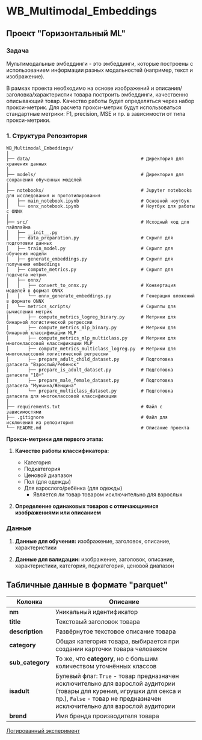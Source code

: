 # WB_Multimodal_Embeddings
## Проект "Горизонтальный ML"

### Задача

Мультимодальные эмбеддинги - это эмбеддинги, которые построены с использованием информации разных модальностей (например, текст и изображение).

В рамках проекта необходимо на основе изображений и описания/заголовка/характеристик товара построить эмбеддинги, качественно описывающий товар. Качество работы будет определяться через набор прокси-метрик. Для расчета прокси-метрик будут использоваться стандартные метрики: F1, precision, MSE и пр. в зависимости от типа прокси-метрики.

### 1. **Структура Репозитория**
```
WB_Multimodal_Embeddings/
│
├── data/                                         # Директория для хранения данных
│
├── models/                                       # Директория для сохранения обученных моделей
│
├── notebooks/                                    # Jupyter notebooks для исследования и прототипирования
│   ├── main_notebook.ipynb                       # Основной ноутбук
│   └── onnx_notebook.ipynb                       # Ноутбук для работы с ONNX
│
├── src/                                          # Исходный код для пайплайна
│   ├── __init__.py
│   ├── data_preparation.py                       # Скрипт для подготовки данных
│   ├── train_model.py                            # Скрипт для обучения модели
│   ├── generate_embeddings.py                    # Скрипт для получения embeddings
│   ├── compute_metrics.py                        # Скрипт для подсчета метрик
│   ├── onnx/                                     
│   │   ├── convert_to_onnx.py                    # Конвертация моделей в формат ONNX
│   │   └── onnx_generate_embeddings.py           # Генерация вложений в формате ONNX
│   └── metrics_scripts/                          # Скрипты для вычисления метрик
│       ├── compute_metrics_logreg_binary.py      # Метрики для бинарной логистической регрессии
│       ├── compute_metrics_mlp_binary.py         # Метрики для бинарной классификации MLP
│       ├── compute_metrics_mlp_multiclass.py     # Метрики для многоклассовой классификации MLP
│       ├── compute_metrics_multiclass_logreg.py  # Метрики для многоклассовой логистической регрессии
│       ├── prepare_adult_child_dataset.py        # Подготовка датасета "Взрослый/Ребенок"
│       ├── prepare_is_adult_dataset.py           # Подготовка датасета "18+"
│       ├── prepare_male_female_dataset.py        # Подготовка датасета "Мужчина/Женщина"
│       └── prepare_multiclass_dataset.py         # Подготовка датасета для многоклассовой классификации
│
├── requirements.txt                              # Файл с зависимостями
├── .gitignore                                    # Файл для исключения из репозитория
└── README.md                                     # Описание проекта

```


**Прокси-метрики для первого этапа:**

1. **Качество работы классификатора:**

    * Категория
    * Подкатегория
    * Ценовой диапазон
    * Пол (для одежды)
    * Для взрослого/ребёнка (для одежды)
        * Является ли товар товаром исключительно для взрослых

2. **Определение одинаковых товаров с отличающимися изображениями или описанием**



### Данные

1. **Данные для обучения:** изображение, заголовок, описание, характеристики

2. **Данные для валидации:** изображение, заголовок, описание, характеристики, категория, подкатегория, ценовой диапазон


## Табличные данные в формате "parquet"

| Колонка | Описание |
|---|---|
| **nm** | Уникальный идентификатор |
| **title** | Текстовый заголовок товара |
| **description** | Развёрнутое текстовое описание товара |
| **category** | Общая категория товара, выбирается при создании карточки товара человеком |
| **sub_category** | То же, что **category**, но с большим количеством уточнённых классов |
| **isadult** | Булевый флаг: `True` - товар предназначен исключительно для взрослой аудитории (товары для курения, игрушки для секса и пр.), `False` - товар не предназначен исключительно для взрослой аудитории |
| **brend** | Имя бренда производителя товара |


[Логированный эксперимент](https://wandb.ai/wb-project/fine-tuning-ruclip?nw=nwuserchumachenkovladislav)
